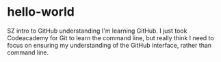 # hello-world
SZ intro to GitHub understanding 
I'm learning GitHub. I just took Codeacademy for Git to learn the command line, but really think I need to focus on ensuring my understanding of the GitHub interface, rather than command line. 

